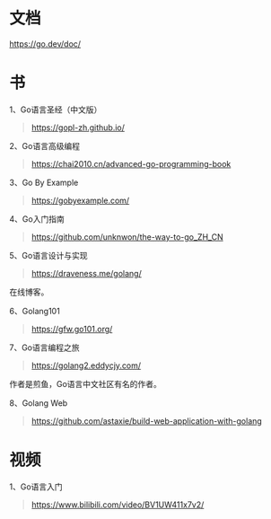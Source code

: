 # 文档

https://go.dev/doc/



# 书

1、Go语言圣经（中文版）

> https://gopl-zh.github.io/

2、Go语言高级编程

> https://chai2010.cn/advanced-go-programming-book

3、Go By Example

> https://gobyexample.com/

4、Go入门指南

> https://github.com/unknwon/the-way-to-go_ZH_CN

5、Go语言设计与实现

> https://draveness.me/golang/

在线博客。

6、Golang101

> https://gfw.go101.org/

7、Go语言编程之旅

> https://golang2.eddycjy.com/

作者是煎鱼，Go语言中文社区有名的作者。

8、Golang Web

> https://github.com/astaxie/build-web-application-with-golang

# 视频

1、Go语言入门

> https://www.bilibili.com/video/BV1UW411x7v2/

​	